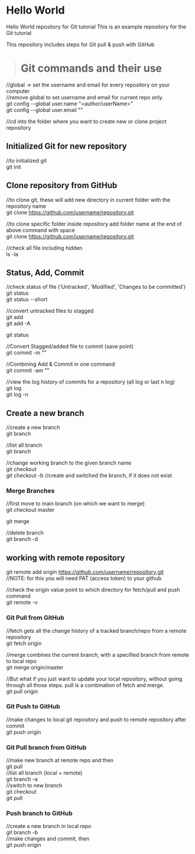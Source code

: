 # Hello World
Hello World repository for Git tutorial
This is an example repository for the Git tutorial

This repository includes steps for Git pull & push with GitHub

> # Git commands and their use
 //global -> set the username and email for every repository on your computer  
 //remove global to set username and email for current repo only.   
 git config --global user.name "<author/userName>"   
 git config --global user.email "<email-registered-with-GitHub>"  

 //cd into the folder where you want to create new or clone project repository   

 ## Initialized Git for new repository
 //to initialized git  
 git init  

 ## Clone repository from GitHub
 //to clone git, these will add new directory in current folder with the repository name  
 git clone <https://github.com/username/repository.git>  
  
 //to clone specific folder inside repository add folder name at the end of above command with space  
 git clone <https://github.com/username/repository.git> <folderName>  
 
 
 //check all file including hidden  
 ls -la  

 ## Status, Add, Commit
 //check status of file ('Untracked', 'Modified', 'Changes to be committed')  
 git status  
 git status --short  
 
 //convert untracked files to stagged  
 git add <fileName>  
 git add -A  

 git status  

 //Convert Stagged/added file to commit (save point)  
 git commit -m "<CustomMessage>"  

 //Combining Add & Commit in one command  
 git commit -am "<customMessage>"  
 
 //view the log history of commits for a repository (all log or last n log)  
 git log  
 git log -n <number>  
 
 ## Create a new branch  
 //create a new branch  
 git branch <branch-name>  

 //list all branch  
 git branch  

 //change working branch to the given branch name  
 git checkout <branch-name>  
 git checkout -b <branch-name>  //create and switched the branch, if it does not exist  

### Merge Branches  
 //first move to main branch (on which we want to merge)  
 git checkout master  

 git merge <branch-name>  

 //delete branch  
 git branch -d <branch-name>  

## working with remote repository  

 git remote add origin <https://github.com/username/repository.git>  
 //NOTE: for this you will need PAT (access token) to your github  
  
 //check the origin value point to which directory for fetch/pull and push command  
 git remote -v  

### Git Pull from GitHub  
 //fetch gets all the change history of a tracked branch/repo from a remote repository  
 git fetch origin  

 //merge combines the current branch, with a specified branch from remote to local repo  
 git merge origin/master  

 //But what if you just want to update your local repository, without going through all those steps. pull is a combination of fetch and merge.  
 git pull origin  

### Git Push to GitHub  
 //make changes to local git repository and push to remote repository after commit  
 git push origin  

### Git Pull branch from GitHub  
 //make new branch at remote repo and then  
 git pull  
 //list all branch (local + remote)  
 git branch -a  
 //switch to new branch  
 git checkout <branchName>  
 git pull  

### Push branch to GitHub  
 //create a new branch in local repo  
 git branch -b <branchName>  
 //make changes and commit, then  
 git push origin <new-created-branch-name>  

